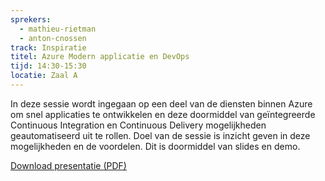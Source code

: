 ```yaml
---
sprekers: 
  - mathieu-rietman
  - anton-cnossen
track: Inspiratie
titel: Azure Modern applicatie en DevOps
tijd: 14:30-15:30
locatie: Zaal A
---
```

In deze sessie wordt ingegaan op een deel van de diensten binnen Azure om snel applicaties te ontwikkelen en deze doormiddel van geïntegreerde Continuous Integration en Continuous Delivery mogelijkheden geautomatiseerd uit te rollen.
Doel van de sessie is inzicht geven in deze mogelijkheden en de voordelen. Dit is doormiddel van slides en demo.
<div class="well col-sm-12">

<a href="/assets/AzureContinuousDeployMathieuRietman.pdf " target="_blank"><span class="btn btn-warning">Download presentatie (PDF)</span></a>

&nbsp;

</div>
